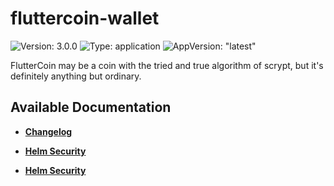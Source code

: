 # fluttercoin-wallet

![Version: 3.0.0](https://img.shields.io/badge/Version-3.0.0-informational?style=flat-square) ![Type: application](https://img.shields.io/badge/Type-application-informational?style=flat-square) ![AppVersion: "latest"](https://img.shields.io/badge/AppVersion-"latest"-informational?style=flat-square)

FlutterCoin may be a coin with the tried and true algorithm of scrypt, but it's definitely anything but ordinary.

## Available Documentation

- [**Changelog**](CHANGELOG)

- [**Helm Security**](container-security)

- [**Helm Security**](helm-security)

